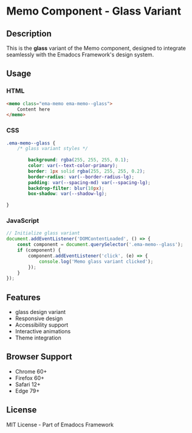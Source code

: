 # Memo Component - Glass Variant

## Description
This is the **glass** variant of the Memo component, designed to integrate seamlessly with the Emadocs Framework's design system.

## Usage

### HTML
```html
<memo class="ema-memo ema-memo--glass">
    Content here
</memo>
```

### CSS
```css
.ema-memo--glass {
    /* glass variant styles */
    
        background: rgba(255, 255, 255, 0.1);
        color: var(--text-color-primary);
        border: 1px solid rgba(255, 255, 255, 0.2);
        border-radius: var(--border-radius-lg);
        padding: var(--spacing-md) var(--spacing-lg);
        backdrop-filter: blur(10px);
        box-shadow: var(--shadow-lg);
    
}
```

### JavaScript
```javascript
// Initialize glass variant
document.addEventListener('DOMContentLoaded', () => {
    const component = document.querySelector('.ema-memo--glass');
    if (component) {
        component.addEventListener('click', (e) => {
            console.log('Memo glass variant clicked');
        });
    }
});
```

## Features
- glass design variant
- Responsive design
- Accessibility support
- Interactive animations
- Theme integration

## Browser Support
- Chrome 60+
- Firefox 60+
- Safari 12+
- Edge 79+

## License
MIT License - Part of Emadocs Framework
